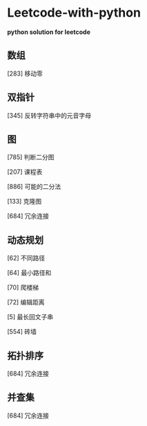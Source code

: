 # Leetcode-with-python
**python solution for leetcode**

## 数组
[283] 移动零

## 双指针
[345] 反转字符串中的元音字母

## 图
[785] 判断二分图

[207] 课程表

[886] 可能的二分法

[133] 克隆图

[684] 冗余连接

## 动态规划
[62] 不同路径

[64] 最小路径和

[70] 爬楼梯

[72] 编辑距离

[5] 最长回文子串

[554] 砖墙

## 拓扑排序

[684] 冗余连接

## 并查集

[684] 冗余连接

